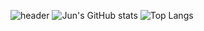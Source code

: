 ![header](https://capsule-render.vercel.app/api?type=waving&color=gradient&customColorList=0&height=200&section=header&text=Hi!%20There%20👋&fontSize=90)
![Jun's GitHub stats](https://github-readme-stats.vercel.app/api?username=Dong-Jun-Shin&&show_icons=true&hide=contribs&theme=slateorange)
![Top Langs](https://github-readme-stats.vercel.app/api/top-langs/?username=Dong-Jun-Shin&layout=compact&theme=slateorange)

<!--
**Dong-Jun-Shin/Dong-Jun-Shin** is a ✨ _special_ ✨ repository because its `README.md` (this file) appears on your GitHub profile.

Here are some ideas to get you started:

- 🔭 I’m currently working on ...
- 🌱 I’m currently learning ...
- 👯 I’m looking to collaborate on ...
- 🤔 I’m looking for help with ...
- 💬 Ask me about ...
- 📫 How to reach me: ...
- 😄 Pronouns: ...
- ⚡ Fun fact: ...
-->
